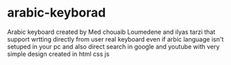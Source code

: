 # arabic-keyborad
Arabic keyboard created by Med chouaib Loumedene and ilyas tarzi that support wrtting directly from user real keyboard even if arbic language isn't setuped in your pc and also direct search in google and youtube with very simple design created in html css js
